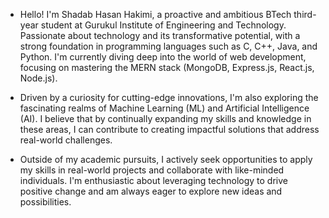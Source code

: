 - Hello! I'm Shadab Hasan Hakimi, a proactive and ambitious BTech third-year student at Gurukul Institute of Engineering and Technology. Passionate about technology and its transformative potential, with a strong 
  foundation in programming languages such as C, C++, Java, and Python. I'm currently diving deep into the world of web development, focusing on mastering the MERN stack (MongoDB, Express.js, React.js, Node.js).

- Driven by a curiosity for cutting-edge innovations, I'm also exploring the fascinating realms of Machine Learning (ML) and Artificial Intelligence (AI). I believe that by continually expanding my skills and 
  knowledge in these areas, I can contribute to creating impactful solutions that address real-world challenges.

- Outside of my academic pursuits, I actively seek opportunities to apply my skills in real-world projects and collaborate with like-minded individuals. I'm enthusiastic about leveraging technology to drive 
  positive change and am always eager to explore new ideas and possibilities.

<!---
ShadabHasanHakimi/ShadabHasanHakimi is a ✨ special ✨ repository because its `README.md` (this file) appears on your GitHub profile.
You can click the Preview link to take a look at your changes.
--->
